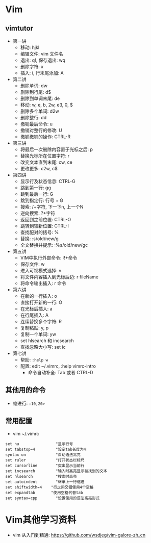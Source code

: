 # Vim

## vimtutor

- 第一讲
  - 移动: hjkl
  - 编辑文件: vim 文件名
  - 退出: q!, 保存退出: wq
  - 删除字符: x
  - 插入: i, 行末尾添加: A
- 第二讲
  - 删除单词: dw
  - 删除到行尾: d$
  - 删除到单词末尾: de
  - 移动: w, e, b, 2w, e3, 0, $
  - 删除多个单词: d2w
  - 删除整行: dd
  - 撤销最后命令: u
  - 撤销对整行的修改: U
  - 撤销撤销的操作: CTRL-R
- 第三讲
  - 将最后一次删除内容置于光标之后: p
  - 替换光标所在位置字符: r
  - 改变文本直到末尾: cw, ce
  - 更改更多: c2w, c$
- 第四讲
  - 显示行及状态信息: CTRL-G
  - 跳到第一行: gg
  - 跳到最后一行: G 
  - 跳到指定行: 行号 + G
  - 搜索: /+字符, 下一下n, 上一个N
  - 逆向搜索: ?+字符
  - 返回到之前位置: CTRL-O
  - 跳转到较新位置: CTRL-I
  - 查找配对的括号: %
  - 替换: :s/old/new/g
  - 全文替换并提示: :%s/old/new/gc
- 第五讲
  - VIM中执行外部命令: :!+命令
  - 保存文件: w
  - 进入可视模式选择: v
  - 将文件内容插入到光标后边: r fileName
  - 将命令输出插入: r 命令
- 第六讲
  - 在新的一行插入: o
  - 直接打开新的一行: O
  - 在光标后插入: a
  - 在行尾插入: A 
  - 连续替换多个字符: R
  - 复制粘贴: y, p
  - 复制一个单词: yw
  - set hlsearch 和 incsearch
  - 查找忽略大小写: set ic
- 第七讲
  - 帮助: `:help w`
  - 配置: edit ~/.vimrc, :help vimrc-intro 
	- 命令自动补全: Tab 或者 CTRL-D

## 其他用的命令

- 缩进行: `:10,20>`

## 常用配置

- vim ~/.vimrc
```vim
set nu          	  "显示行号
set tabstop=4   	  "设定tab长度为4
syntax on       	  "自动语法高亮
set ruler       	  "打开状态栏标尺
set cursorline  	  "突出显示当前行
set incsearch   	  "输入时高亮显示被找到的文本
set hlsearch    	  "搜索时高亮
set autoindent  	  "继承上一行缩进
set shiftwidth=4    "行之间交错使用4个空格
set expandtab       "使用空格代替tab
set syntax=cpp 		  "设置使用的语法高亮形式
```

# Vim其他学习资料

- vim 从入门到精通: <https://github.com/wsdjeg/vim-galore-zh_cn>
